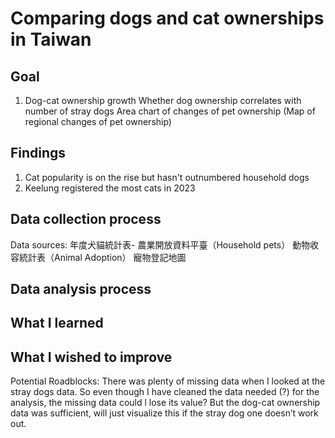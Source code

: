 # Comparing dogs and cat ownerships in Taiwan

## Goal
1. Dog-cat ownership growth
Whether dog ownership correlates with number of stray dogs
Area chart of changes of pet ownership
(Map of regional changes of pet ownership)

## Findings
1. Cat popularity is on the rise but hasn't outnumbered household dogs
2. Keelung registered the most cats in 2023

## Data collection process
Data sources:
年度犬貓統計表- 農業開放資料平臺（Household pets）
動物收容統計表（Animal Adoption）
寵物登記地圖

## Data analysis process

## What I learned

## What I wished to improve 

Potential Roadblocks:
There was plenty of missing data when I looked at the stray dogs data. So even though I have cleaned the data needed (?) for the analysis, the missing data could l lose its value? 
But the dog-cat ownership data was sufficient, will just visualize this if the stray dog one doesn’t work out. 
